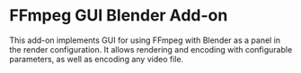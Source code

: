 # FFmpeg GUI Blender Add-on
This add-on implements GUI for using FFmpeg with Blender as a panel in the render configuration.
It allows rendering and encoding with configurable parameters, as well as encoding any video file.
